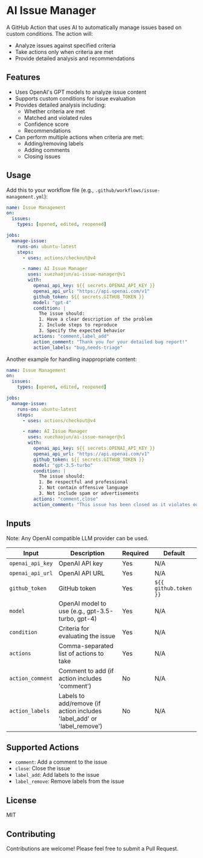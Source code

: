 # AI Issue Manager

A GitHub Action that uses AI to automatically manage issues based on custom conditions. The action will:

- Analyze issues against specified criteria
- Take actions only when criteria are met
- Provide detailed analysis and recommendations

## Features

- Uses OpenAI's GPT models to analyze issue content
- Supports custom conditions for issue evaluation
- Provides detailed analysis including:
  - Whether criteria are met
  - Matched and violated rules
  - Confidence score
  - Recommendations
- Can perform multiple actions when criteria are met:
  - Adding/removing labels
  - Adding comments
  - Closing issues

## Usage

Add this to your workflow file (e.g., `.github/workflows/issue-management.yml`):

```yaml
name: Issue Management
on:
  issues:
    types: [opened, edited, reopened]

jobs:
  manage-issue:
    runs-on: ubuntu-latest
    steps:
      - uses: actions/checkout@v4

      - name: AI Issue Manager
        uses: xuezhaojun/ai-issue-manager@v1
        with:
          openai_api_key: ${{ secrets.OPENAI_API_KEY }}
          openai_api_url: "https://api.openai.com/v1"
          github_token: ${{ secrets.GITHUB_TOKEN }}
          model: "gpt-4"
          condition: |
            The issue should:
            1. Have a clear description of the problem
            2. Include steps to reproduce
            3. Specify the expected behavior
          actions: "comment,label_add"
          action_comment: "Thank you for your detailed bug report!"
          action_labels: "bug,needs-triage"
```

Another example for handling inappropriate content:

```yaml
name: Issue Management
on:
  issues:
    types: [opened, edited, reopened]

jobs:
  manage-issue:
    runs-on: ubuntu-latest
    steps:
      - uses: actions/checkout@v4

      - name: AI Issue Manager
        uses: xuezhaojun/ai-issue-manager@v1
        with:
          openai_api_key: ${{ secrets.OPENAI_API_KEY }}
          openai_api_url: "https://api.openai.com/v1"
          github_token: ${{ secrets.GITHUB_TOKEN }}
          model: "gpt-3.5-turbo"
          condition: |
            The issue should:
            1. Be respectful and professional
            2. Not contain offensive language
            3. Not include spam or advertisements
          actions: "comment,close"
          action_comment: "This issue has been closed as it violates our community guidelines."
```

## Inputs

Note: Any OpenAI compatible LLM provider can be used.

| Input            | Description                                                             | Required | Default               |
| ---------------- | ----------------------------------------------------------------------- | -------- | --------------------- |
| `openai_api_key` | OpenAI API key                                                          | Yes      | N/A                   |
| `openai_api_url` | OpenAI API URL                                                          | Yes      | N/A                   |
| `github_token`   | GitHub token                                                            | Yes      | `${{ github.token }}` |
| `model`          | OpenAI model to use (e.g., gpt-3.5-turbo, gpt-4)                        | Yes      | N/A                   |
| `condition`      | Criteria for evaluating the issue                                       | Yes      | N/A                   |
| `actions`        | Comma-separated list of actions to take                                 | Yes      | N/A                   |
| `action_comment` | Comment to add (if action includes 'comment')                           | No       | N/A                   |
| `action_labels`  | Labels to add/remove (if action includes 'label_add' or 'label_remove') | No       | N/A                   |

## Supported Actions

- `comment`: Add a comment to the issue
- `close`: Close the issue
- `label_add`: Add labels to the issue
- `label_remove`: Remove labels from the issue

## License

MIT

## Contributing

Contributions are welcome! Please feel free to submit a Pull Request.
